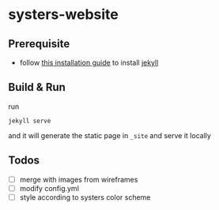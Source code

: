 # systers-website

## Prerequisite

* follow [this installation guide](https://jekyllrb.com/docs/installation/) to install [jekyll](https://jekyllrb.com)

## Build & Run

run

`jekyll serve`

and it will generate the static page in `_site` and serve it locally

## Todos
* [ ] merge with images from wireframes
* [ ] modify config.yml 
* [ ] style according to systers color scheme
